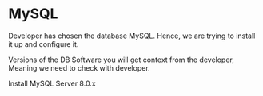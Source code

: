 # MySQL
Developer has chosen the database MySQL. Hence, we are trying to install it up and configure it.

Versions of the DB Software you will get context from the developer, Meaning we need to check with developer.

Install MySQL Server 8.0.x
